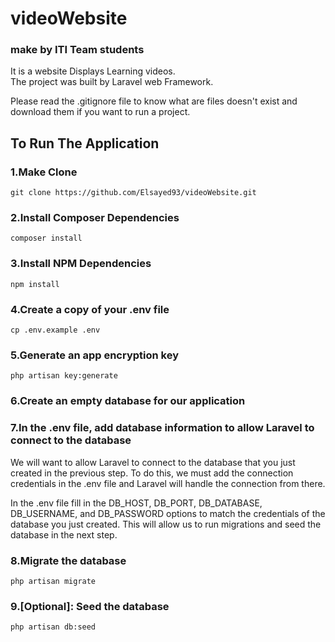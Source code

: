 # videoWebsite
### make by ITI Team students
<p> It is a website Displays Learning videos. <br>
The project was built by Laravel web Framework.
</p>
<p>
    Please read the .gitignore file to know what are files doesn't exist and download them if you want to run a project.
</p>

## To Run The Application

### 1.Make Clone 

```
git clone https://github.com/Elsayed93/videoWebsite.git
```

### 2.Install Composer Dependencies

```
composer install
```

### 3.Install NPM Dependencies

```
npm install
```

### 4.Create a copy of your .env file

```
cp .env.example .env
```

### 5.Generate an app encryption key

```
php artisan key:generate
```

### 6.Create an empty database for our application

### 7.In the .env file, add database information to allow Laravel to connect to the database

<p>
    We will want to allow Laravel to connect to the database that you just created in the previous step. To do this, we must add the connection credentials in the .env file and Laravel will handle the connection from there.

In the .env file fill in the DB_HOST, DB_PORT, DB_DATABASE, DB_USERNAME, and DB_PASSWORD options to match the credentials of the database you just created. This will allow us to run migrations and seed the database in the next step.
</p>

### 8.Migrate the database

```
php artisan migrate
```

### 9.[Optional]: Seed the database
```
php artisan db:seed
```
